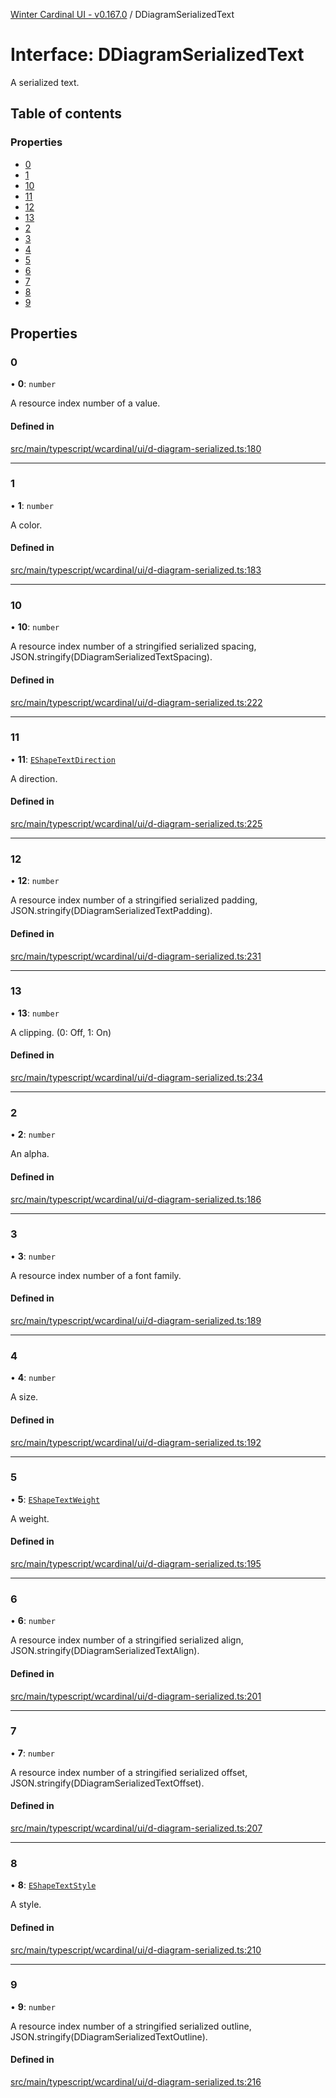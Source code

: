 [Winter Cardinal UI - v0.167.0](../index.md) / DDiagramSerializedText

# Interface: DDiagramSerializedText

A serialized text.

## Table of contents

### Properties

- [0](DDiagramSerializedText.md#0)
- [1](DDiagramSerializedText.md#1)
- [10](DDiagramSerializedText.md#10)
- [11](DDiagramSerializedText.md#11)
- [12](DDiagramSerializedText.md#12)
- [13](DDiagramSerializedText.md#13)
- [2](DDiagramSerializedText.md#2)
- [3](DDiagramSerializedText.md#3)
- [4](DDiagramSerializedText.md#4)
- [5](DDiagramSerializedText.md#5)
- [6](DDiagramSerializedText.md#6)
- [7](DDiagramSerializedText.md#7)
- [8](DDiagramSerializedText.md#8)
- [9](DDiagramSerializedText.md#9)

## Properties

### 0

• **0**: `number`

A resource index number of a value.

#### Defined in

[src/main/typescript/wcardinal/ui/d-diagram-serialized.ts:180](https://github.com/winter-cardinal/winter-cardinal-ui/blob/v0.167.0/src/main/typescript/wcardinal/ui/d-diagram-serialized.ts#L180)

___

### 1

• **1**: `number`

A color.

#### Defined in

[src/main/typescript/wcardinal/ui/d-diagram-serialized.ts:183](https://github.com/winter-cardinal/winter-cardinal-ui/blob/v0.167.0/src/main/typescript/wcardinal/ui/d-diagram-serialized.ts#L183)

___

### 10

• **10**: `number`

A resource index number of a stringified serialized spacing,
JSON.stringify(DDiagramSerializedTextSpacing).

#### Defined in

[src/main/typescript/wcardinal/ui/d-diagram-serialized.ts:222](https://github.com/winter-cardinal/winter-cardinal-ui/blob/v0.167.0/src/main/typescript/wcardinal/ui/d-diagram-serialized.ts#L222)

___

### 11

• **11**: [`EShapeTextDirection`](../index.md#eshapetextdirection)

A direction.

#### Defined in

[src/main/typescript/wcardinal/ui/d-diagram-serialized.ts:225](https://github.com/winter-cardinal/winter-cardinal-ui/blob/v0.167.0/src/main/typescript/wcardinal/ui/d-diagram-serialized.ts#L225)

___

### 12

• **12**: `number`

A resource index number of a stringified serialized padding,
JSON.stringify(DDiagramSerializedTextPadding).

#### Defined in

[src/main/typescript/wcardinal/ui/d-diagram-serialized.ts:231](https://github.com/winter-cardinal/winter-cardinal-ui/blob/v0.167.0/src/main/typescript/wcardinal/ui/d-diagram-serialized.ts#L231)

___

### 13

• **13**: `number`

A clipping. (0: Off, 1: On)

#### Defined in

[src/main/typescript/wcardinal/ui/d-diagram-serialized.ts:234](https://github.com/winter-cardinal/winter-cardinal-ui/blob/v0.167.0/src/main/typescript/wcardinal/ui/d-diagram-serialized.ts#L234)

___

### 2

• **2**: `number`

An alpha.

#### Defined in

[src/main/typescript/wcardinal/ui/d-diagram-serialized.ts:186](https://github.com/winter-cardinal/winter-cardinal-ui/blob/v0.167.0/src/main/typescript/wcardinal/ui/d-diagram-serialized.ts#L186)

___

### 3

• **3**: `number`

A resource index number of a font family.

#### Defined in

[src/main/typescript/wcardinal/ui/d-diagram-serialized.ts:189](https://github.com/winter-cardinal/winter-cardinal-ui/blob/v0.167.0/src/main/typescript/wcardinal/ui/d-diagram-serialized.ts#L189)

___

### 4

• **4**: `number`

A size.

#### Defined in

[src/main/typescript/wcardinal/ui/d-diagram-serialized.ts:192](https://github.com/winter-cardinal/winter-cardinal-ui/blob/v0.167.0/src/main/typescript/wcardinal/ui/d-diagram-serialized.ts#L192)

___

### 5

• **5**: [`EShapeTextWeight`](../index.md#eshapetextweight)

A weight.

#### Defined in

[src/main/typescript/wcardinal/ui/d-diagram-serialized.ts:195](https://github.com/winter-cardinal/winter-cardinal-ui/blob/v0.167.0/src/main/typescript/wcardinal/ui/d-diagram-serialized.ts#L195)

___

### 6

• **6**: `number`

A resource index number of a stringified serialized align,
JSON.stringify(DDiagramSerializedTextAlign).

#### Defined in

[src/main/typescript/wcardinal/ui/d-diagram-serialized.ts:201](https://github.com/winter-cardinal/winter-cardinal-ui/blob/v0.167.0/src/main/typescript/wcardinal/ui/d-diagram-serialized.ts#L201)

___

### 7

• **7**: `number`

A resource index number of a stringified serialized offset,
JSON.stringify(DDiagramSerializedTextOffset).

#### Defined in

[src/main/typescript/wcardinal/ui/d-diagram-serialized.ts:207](https://github.com/winter-cardinal/winter-cardinal-ui/blob/v0.167.0/src/main/typescript/wcardinal/ui/d-diagram-serialized.ts#L207)

___

### 8

• **8**: [`EShapeTextStyle`](../index.md#eshapetextstyle)

A style.

#### Defined in

[src/main/typescript/wcardinal/ui/d-diagram-serialized.ts:210](https://github.com/winter-cardinal/winter-cardinal-ui/blob/v0.167.0/src/main/typescript/wcardinal/ui/d-diagram-serialized.ts#L210)

___

### 9

• **9**: `number`

A resource index number of a stringified serialized outline,
JSON.stringify(DDiagramSerializedTextOutline).

#### Defined in

[src/main/typescript/wcardinal/ui/d-diagram-serialized.ts:216](https://github.com/winter-cardinal/winter-cardinal-ui/blob/v0.167.0/src/main/typescript/wcardinal/ui/d-diagram-serialized.ts#L216)
